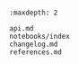 ```{include} ../README.md

```

```{toctree}
:maxdepth: 2

api.md
notebooks/index
changelog.md
references.md
```
